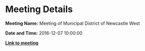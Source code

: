 # Meeting Details

**Meeting Name:** Meeting of Municipal District of Newcastle West

**Date and Time:** 2016-12-07 10:00:00

**<a href="https://www.limerick.ie/council/whats-on/meeting-municipal-district-newcastle-west-2" target="_blank">Link to meeting</a>**
